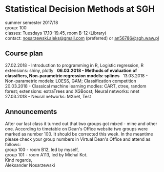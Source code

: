 # Statistical Decision Methods at SGH
summer semester 2017/18  
group: 100  
classes: Tuesdays 17.10-19.45, room B-12 (Library)  
contact: nosarzewski.aleks@gmail.com (preferred) or an56786@sgh.waw.pl
## Course plan
27.02.2018 - Introduction to programming in R, Logistic regression, R extensions: shiny, plotly  
**06.03.2018 - Methods of evaluation of classifiers, Non-parametric regression models: splines**  
13.03.2018 - Non-parametric models: LOESS, GAM; Classification competition  
20.03.2018 - Classical machine learning modles: CART, ctree, random forest; extensions: extraTrees and XGBoost; Neural networks: nnet  
27.03.2018 - Neural networks: MXnet, Test  
## Announcements
After our last class it turned out that two groups got mixed - mine and other one. According to timetable on Dean's Office website two groups were marked as number 100. It should be corrected this week. In the meantime please check your group numbers in Virtual Dean's Office and attend as follows:  
group 100 - room B12, led by myself,  
group 101 - room A113, led by Michal Kot.  
Kind regards,  
Aleksander Nosarzewski
